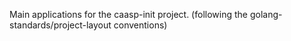 

Main applications for the caasp-init project.
(following the golang-standards/project-layout conventions)

